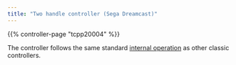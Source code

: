 ```yaml
---
title: "Two handle controller (Sega Dreamcast)"
---
```


{{% controller-page "tcpp20004" %}}

The controller follows the same standard [internal operation](../tech) as other classic controllers.
